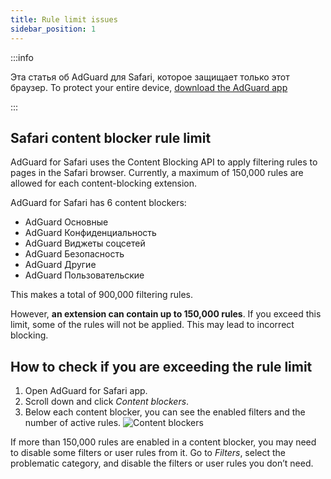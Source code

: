 ```yaml
---
title: Rule limit issues
sidebar_position: 1
---
```


:::info

Эта статья об AdGuard для Safari, которое защищает только этот браузер. To protect your entire device, [download the AdGuard app](https://agrd.io/download-kb-adblock)

:::

## Safari content blocker rule limit

AdGuard for Safari uses the Content Blocking API to apply filtering rules to pages in the Safari browser. Currently, a maximum of 150,000 rules are allowed for each content-blocking extension.

AdGuard for Safari has 6 content blockers:

- AdGuard Основные
- AdGuard Конфиденциальность
- AdGuard Виджеты соцсетей
- AdGuard Безопасность
- AdGuard Другие
- AdGuard Пользовательские

This makes a total of 900,000 filtering rules.

However, **an extension can contain up to 150,000 rules**. If you exceed this limit, some of the rules will not be applied. This may lead to incorrect blocking.

## How to check if you are exceeding the rule limit

1. Open AdGuard for Safari app.
2. Scroll down and click _Content blockers_.
3. Below each content blocker, you can see the enabled filters and the number of active rules.
   ![Content blockers](https://cdn.adtidy.org/content/Kb/ad_blocker/safari/adg-safari-cb.png)

If more than 150,000 rules are enabled in a content blocker, you may need to disable some filters or user rules from it. Go to _Filters_, select the problematic category, and disable the filters or user rules you don’t need.
